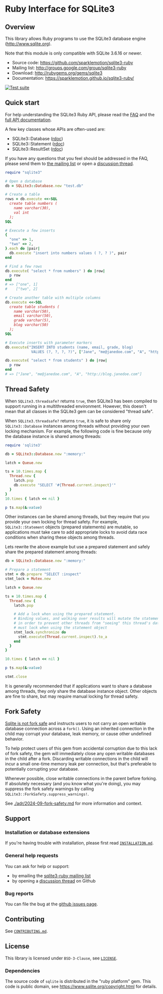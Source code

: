 # Ruby Interface for SQLite3

## Overview

This library allows Ruby programs to use the SQLite3 database engine (http://www.sqlite.org).

Note that this module is only compatible with SQLite 3.6.16 or newer.

* Source code: https://github.com/sparklemotion/sqlite3-ruby
* Mailing list: http://groups.google.com/group/sqlite3-ruby
* Download: http://rubygems.org/gems/sqlite3
* Documentation: https://sparklemotion.github.io/sqlite3-ruby/

[![Test suite](https://github.com/sparklemotion/sqlite3-ruby/actions/workflows/ci.yml/badge.svg)](https://github.com/sparklemotion/sqlite3-ruby/actions/workflows/ci.yml)


## Quick start

For help understanding the SQLite3 Ruby API, please read the [FAQ](./FAQ.md) and the [full API documentation](https://sparklemotion.github.io/sqlite3-ruby/).

A few key classes whose APIs are often-used are:

- SQLite3::Database ([rdoc](https://sparklemotion.github.io/sqlite3-ruby/SQLite3/Database.html))
- SQLite3::Statement ([rdoc](https://sparklemotion.github.io/sqlite3-ruby/SQLite3/Statement.html))
- SQLite3::ResultSet ([rdoc](https://sparklemotion.github.io/sqlite3-ruby/SQLite3/ResultSet.html))

If you have any questions that you feel should be addressed in the FAQ, please send them to [the mailing list](http://groups.google.com/group/sqlite3-ruby) or open a [discussion thread](https://github.com/sparklemotion/sqlite3-ruby/discussions/categories/q-a).


``` ruby
require "sqlite3"

# Open a database
db = SQLite3::Database.new "test.db"

# Create a table
rows = db.execute <<-SQL
  create table numbers (
    name varchar(30),
    val int
  );
SQL

# Execute a few inserts
{
  "one" => 1,
  "two" => 2,
}.each do |pair|
  db.execute "insert into numbers values ( ?, ? )", pair
end

# Find a few rows
db.execute( "select * from numbers" ) do |row|
  p row
end
# => ["one", 1]
#    ["two", 2]

# Create another table with multiple columns
db.execute <<-SQL
  create table students (
    name varchar(50),
    email varchar(50),
    grade varchar(5),
    blog varchar(50)
  );
SQL

# Execute inserts with parameter markers
db.execute("INSERT INTO students (name, email, grade, blog)
            VALUES (?, ?, ?, ?)", ["Jane", "me@janedoe.com", "A", "http://blog.janedoe.com"])

db.execute( "select * from students" ) do |row|
  p row
end
# => ["Jane", "me@janedoe.com", "A", "http://blog.janedoe.com"]
```

## Thread Safety

When `SQLite3.threadsafe?` returns `true`, then SQLite3 has been compiled to
support running in a multithreaded environment.  However, this doesn't mean
that all classes in the SQLite3 gem can be considered "thread safe".

When `SQLite3.threadsafe?` returns `true`, it is safe to share only
`SQLite3::Database` instances among threads without providing your own locking
mechanism.  For example, the following code is fine because only the database
instance is shared among threads:

```ruby
require 'sqlite3'

db = SQLite3::Database.new ":memory:"

latch = Queue.new

ts = 10.times.map {
  Thread.new {
    latch.pop
    db.execute "SELECT '#{Thread.current.inspect}'"
  }
}
10.times { latch << nil }

p ts.map(&:value)
```

Other instances can be shared among threads, but they require that you provide
your own locking for thread safety.  For example, `SQLite3::Statement` objects
(prepared statements) are mutable, so applications must take care to add
appropriate locks to avoid data race conditions when sharing these objects
among threads.

Lets rewrite the above example but use a prepared statement and safely share
the prepared statement among threads:

```ruby
db = SQLite3::Database.new ":memory:"

# Prepare a statement
stmt = db.prepare "SELECT :inspect"
stmt_lock = Mutex.new

latch = Queue.new

ts = 10.times.map {
  Thread.new {
    latch.pop

    # Add a lock when using the prepared statement.
    # Binding values, and walking over results will mutate the statement, so
    # in order to prevent other threads from "seeing" this thread's data, we
    # must lock when using the statement object
    stmt_lock.synchronize do
      stmt.execute(Thread.current.inspect).to_a
    end
  }
}

10.times { latch << nil }

p ts.map(&:value)

stmt.close
```

It is generally recommended that if applications want to share a database among
threads, they _only_ share the database instance object.  Other objects are
fine to share, but may require manual locking for thread safety.


## Fork Safety

[Sqlite is not fork
safe](https://www.sqlite.org/howtocorrupt.html#_carrying_an_open_database_connection_across_a_fork_)
and instructs users to not carry an open writable database connection across a `fork()`. Using an inherited
connection in the child may corrupt your database, leak memory, or cause other undefined behavior.

To help protect users of this gem from accidental corruption due to this lack of fork safety, the gem will immediately close any open writable databases in the child after a fork. Discarding writable
connections in the child will incur a small one-time memory leak per connection, but that's
preferable to potentially corrupting your database.

Whenever possible, close writable connections in the parent before forking. If absolutely necessary (and you know what you're doing), you may suppress the fork safety warnings by calling `SQLite3::ForkSafety.suppress_warnings!`.

See [./adr/2024-09-fork-safety.md](./adr/2024-09-fork-safety.md) for more information and context.


## Support

### Installation or database extensions

If you're having trouble with installation, please first read [`INSTALLATION.md`](./INSTALLATION.md).

### General help requests

You can ask for help or support:

* by emailing the [sqlite3-ruby mailing list](http://groups.google.com/group/sqlite3-ruby)
* by opening a [discussion thread](https://github.com/sparklemotion/sqlite3-ruby/discussions/categories/q-a) on Github

### Bug reports

You can file the bug at the [github issues page](https://github.com/sparklemotion/sqlite3-ruby/issues).


## Contributing

See [`CONTRIBUTING.md`](./CONTRIBUTING.md).


## License

This library is licensed under `BSD-3-Clause`, see [`LICENSE`](./LICENSE).

### Dependencies

The source code of `sqlite` is distributed in the "ruby platform" gem. This code is public domain,
see https://www.sqlite.org/copyright.html for details.
